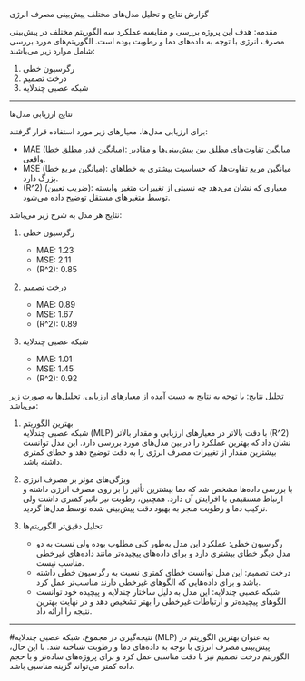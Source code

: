 گزارش نتایج و تحلیل مدل‌های مختلف پیش‌بینی مصرف انرژی

مقدمه:
هدف این پروژه بررسی و مقایسه عملکرد سه الگوریتم مختلف در پیش‌بینی مصرف انرژی با توجه به داده‌های دما و رطوبت بوده است. الگوریتم‌های مورد بررسی شامل موارد زیر می‌باشند:

1. رگرسیون خطی
2. درخت تصمیم
3. شبکه عصبی چندلایه

---

نتایج ارزیابی مدل‌ها

برای ارزیابی مدل‌ها، معیارهای زیر مورد استفاده قرار گرفتند:

- MAE (میانگین قدر مطلق خطا): میانگین تفاوت‌های مطلق بین پیش‌بینی‌ها و مقادیر واقعی.
- MSE (میانگین مربع خطا): میانگین مربع تفاوت‌ها، که حساسیت بیشتری به خطاهای بزرگ دارد.
- \(R^2\) (ضریب تعیین): معیاری که نشان می‌دهد چه نسبتی از تغییرات متغیر وابسته توسط متغیرهای مستقل توضیح داده می‌شود.

نتایج هر مدل به شرح زیر می‌باشد:

1. رگرسیون خطی

   - MAE: 1.23
   - MSE: 2.11
   - \(R^2\): 0.85

2. درخت تصمیم

   - MAE: 0.89
   - MSE: 1.67
   - \(R^2\): 0.89

3. شبکه عصبی چندلایه
   - MAE: 1.01
   - MSE: 1.45
   - \(R^2\): 0.92

تحلیل نتایج:
با توجه به نتایج به دست آمده از معیارهای ارزیابی، تحلیل‌ها به صورت زیر می‌باشد:

1. بهترین الگوریتم  
   شبکه عصبی چندلایه (MLP) با دقت بالاتر در معیارهای ارزیابی و مقدار بالاتر \(R^2\) نشان داد که بهترین عملکرد را در بین مدل‌های مورد بررسی دارد. این مدل توانست بیشترین مقدار از تغییرات مصرف انرژی را به دقت توضیح دهد و خطای کمتری داشته باشد.

2. ویژگی‌های موثر بر مصرف انرژی  
   با بررسی داده‌ها مشخص شد که دما بیشترین تأثیر را بر روی مصرف انرژی داشته و ارتباط مستقیمی با افزایش آن دارد. همچنین، رطوبت نیز تاثیر کمتری داشت ولی ترکیب دما و رطوبت منجر به بهبود دقت پیش‌بینی شده توسط مدل‌ها گردید.

3. تحلیل دقیق‌تر الگوریتم‌ها
   - رگرسیون خطی: عملکرد این مدل به‌طور کلی مطلوب بوده ولی نسبت به دو مدل دیگر خطای بیشتری دارد و برای داده‌های پیچیده‌تر مانند داده‌های غیرخطی مناسب نیست.
   - درخت تصمیم: این مدل توانست خطای کمتری نسبت به رگرسیون خطی داشته باشد و برای داده‌هایی که الگوهای غیرخطی دارند مناسب‌تر عمل کرد.
   - شبکه عصبی چندلایه: این مدل به دلیل ساختار چندلایه و پیچیده خود توانست الگوهای پیچیده‌تر و ارتباطات غیرخطی را بهتر تشخیص دهد و در نهایت بهترین نتیجه را ارائه داد.

---

#نتیجه‌گیری
در مجموع، شبکه عصبی چندلایه (MLP) به عنوان بهترین الگوریتم در پیش‌بینی مصرف انرژی با توجه به داده‌های دما و رطوبت شناخته شد. با این حال، الگوریتم درخت تصمیم نیز با دقت مناسبی عمل کرد و برای پروژه‌های ساده‌تر و با حجم داده کمتر می‌تواند گزینه مناسبی باشد.
